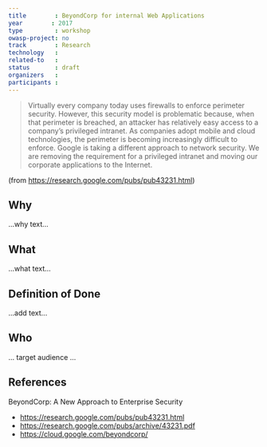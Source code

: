 ```yaml
---
title        : BeyondCorp for internal Web Applications
year		: 2017
type         : workshop
owasp-project: no
track        : Research
technology   :
related-to   :
status       : draft
organizers   :
participants :
---
```


> Virtually every company today uses firewalls to enforce perimeter security. However, this security model is problematic because, when that perimeter is breached, an attacker has relatively easy access to a company’s privileged intranet. As companies adopt mobile and cloud technologies, the perimeter is becoming increasingly difficult to enforce. Google is taking a different approach to network security. We are removing the requirement for a privileged intranet and moving our corporate applications to the Internet.

(from https://research.google.com/pubs/pub43231.html)

## Why

...why text...

## What

...what text...

## Definition of Done

...add text...

## Who

... target audience ...

## References

BeyondCorp: A New Approach to Enterprise Security

 - https://research.google.com/pubs/pub43231.html
 - https://research.google.com/pubs/archive/43231.pdf
 - https://cloud.google.com/beyondcorp/
